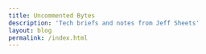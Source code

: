 ```yaml
---
title: Uncommented Bytes
description: 'Tech briefs and notes from Jeff Sheets'
layout: blog
permalink: /index.html
---
```


